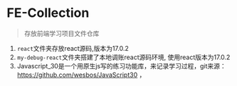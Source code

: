 # FE-Collection
> 存放前端学习项目文件仓库

1. `react`文件夹存放react源码,版本为17.0.2
2. `my-debug-react`文件夹搭建了本地调账react源码环境, 使用react版本为17.0.2
3. Javascript_30是一个用原生js写的练习功能库，来记录学习过程，git来源： https://github.com/wesbos/JavaScript30 ，

